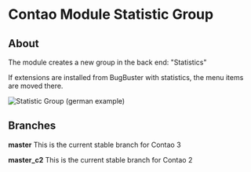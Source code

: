 Contao Module Statistic Group
=============================

## About

The module creates a new group in the back end: "Statistics"

If extensions are installed from BugBuster with statistics, the menu items are moved there.

![Statistic Group](http://www.contao.glen-langer.de/tl_files/module/statistic_group.jpg)
(german example)

## Branches

**master** This is the current stable branch for Contao 3

**master_c2** This is the current stable branch for Contao 2 
